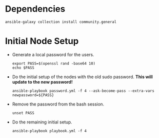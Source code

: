 # Dependencies 

```
ansible-galaxy collection install community.general
```
# Initial Node Setup

 - Generate a local password for the users.
   ```
   export PASS=$(openssl rand -base64 10)
   echo $PASS
   ```

 - Do the initial setup of the nodes with the old sudo password. 
   **This will update to the new password!**
   ```
   ansible-playbook password.yml -f 4 --ask-become-pass --extra-vars newpassword=${PASS}
   ```
   
 - Remove the password from the bash session.
   ```
   unset PASS
   ```
 - Do the remaining initial setup. 
   ```
   ansible-playbook playbook.yml -f 4
   ```